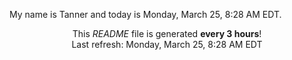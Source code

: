 My name is Tanner and today is Monday, March 25, 8:28 AM EDT.

<p align="center">This <i>README</i> file is generated <b>every 3 hours</b>!</br>Last refresh: Monday, March 25, 8:28 AM EDT<br /></p>

